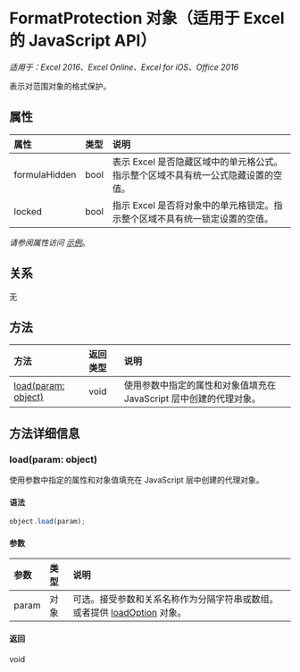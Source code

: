 # <a name="formatprotection-object-(javascript-api-for-excel)"></a>FormatProtection 对象（适用于 Excel 的 JavaScript API）

_适用于：Excel 2016、Excel Online、Excel for iOS、Office 2016_

表示对范围对象的格式保护。

## <a name="properties"></a>属性

| 属性     | 类型   |说明
|:---------------|:--------|:----------|
|formulaHidden|bool|表示 Excel 是否隐藏区域中的单元格公式。指示整个区域不具有统一公式隐藏设置的空值。|
|locked|bool|指示 Excel 是否将对象中的单元格锁定。指示整个区域不具有统一锁定设置的空值。|

_请参阅属性访问 [示例](#property-access-examples)_。

## <a name="relationships"></a>关系
无


## <a name="methods"></a>方法

| 方法           | 返回类型    |说明|
|:---------------|:--------|:----------|
|[load(param: object)](#loadparam-object)|void|使用参数中指定的属性和对象值填充在 JavaScript 层中创建的代理对象。|

## <a name="method-details"></a>方法详细信息


### <a name="load(param:-object)"></a>load(param: object)
使用参数中指定的属性和对象值填充在 JavaScript 层中创建的代理对象。

#### <a name="syntax"></a>语法
```js
object.load(param);
```

#### <a name="parameters"></a>参数
| 参数    | 类型   |说明|
|:---------------|:--------|:----------|
|param|对象|可选。接受参数和关系名称作为分隔字符串或数组。或者提供 [loadOption](loadoption.md) 对象。|

#### <a name="returns"></a>返回
void
